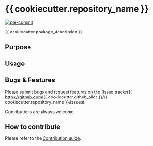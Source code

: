# {{ cookiecutter.repository_name }}

[![pre-commit](https://img.shields.io/badge/pre--commit-enabled-brightgreen?logo=pre-commit)](https://github.com/pre-commit/pre-commit)

{{ cookiecutter.package_description }}

## Purpose

## Usage

## Bugs & Features

Please submit bugs and request features on the [issue tracker]( https://github.com/{{ cookiecutter.github_alias }}/{{ cookiecutter.repository_name }}/issues).

Contributions are always welcome.

## How to contribute

Please refer to the [Contribution guide](docs/CONTRIBUTING.md).
